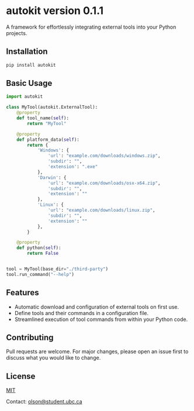 # autokit version 0.1.1



A framework for effortlessly integrating external tools into your Python projects.

## Installation

```bash
pip install autokit 
```

## Basic Usage

```python
import autokit

class MyTool(autokit.ExternalTool):
    @property
    def tool_name(self):
        return "MyTool"

    @property
    def platform_data(self):
        return {
            'Windows': {
                'url': "example.com/downloads/windows.zip",
                'subdir': "",
                'extension': ".exe"
            },
            'Darwin': {
                'url': "example.com/downloads/osx-x64.zip",
                'subdir': "",
                'extension': ""
            },
            'Linux': {
                'url': "example.com/downloads/linux.zip",
                'subdir': "",
                'extension': ""
            },
        }

    @property
    def python(self):
        return False


tool = MyTool(base_dir="./third-party")
tool.run_command("--help")
```

## Features
- Automatic download and configuration of external tools on first use.
- Define tools and their commands in a configuration file.
- Streamlined execution of tool commands from within your Python code.

## Contributing
Pull requests are welcome. For major changes, please open an issue first to discuss what you would like to change.

## License
[MIT](https://choosealicense.com/licenses/mit/)


Contact: olson@student.ubc.ca